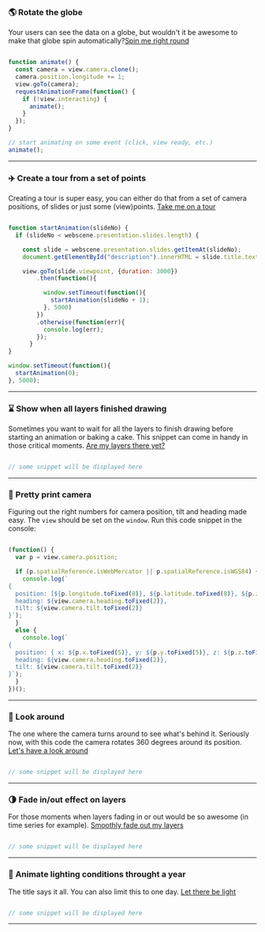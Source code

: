 ### 🌎 Rotate the globe

Your users can see the data on a globe, but wouldn't it be awesome to make that globe spin automatically?[Spin me right round](./examples/rotate-the-globe.html)

```js

function animate() {
  const camera = view.camera.clone();
  camera.position.longitude += 1;
  view.goTo(camera);
  requestAnimationFrame(function() {
    if (!view.interacting) {
      animate();
    }
  });
}

// start animating on some event (click, view ready, etc.)
animate();

```

----

### ✈️ Create a tour from a set of points

Creating a tour is super easy, you can either do that from a set of camera positions, of slides or just some (view)points. [Take me on a tour](./examples/create-a-tour.html)

```js

function startAnimation(slideNo) {
  if (slideNo < webscene.presentation.slides.length) {

    const slide = webscene.presentation.slides.getItemAt(slideNo);
    document.getElementById("description").innerHTML = slide.title.text;

    view.goTo(slide.viewpoint, {duration: 3000})
        .then(function(){

          window.setTimeout(function(){
            startAnimation(slideNo + 1);
          }, 5000)
        })
        .otherwise(function(err){
          console.log(err);
        });
      }
}

window.setTimeout(function(){
  startAnimation(0);
}, 5000);
```

---

### ⌛ Show when all layers finished drawing

Sometimes you want to wait for all the layers to finish drawing before starting an animation or baking a cake. This snippet can come in handy in those critical moments. [Are my layers there yet?](./hello.html)

```js

// some snippet will be displayed here
```

---

### 🎥 Pretty print camera

Figuring out the right numbers for camera position, tilt and heading made easy. The `view` should be set on the `window`. Run this code snippet in the console:

```js

(function() {
  var p = view.camera.position;

  if (p.spatialReference.isWebMercator || p.spatialReference.isWGS84) {
    console.log(`
{
  position: [${p.longitude.toFixed(8)}, ${p.latitude.toFixed(8)}, ${p.z.toFixed(5)}],
  heading: ${view.camera.heading.toFixed(2)},
  tilt: ${view.camera.tilt.toFixed(2)}
}`);
  }
  else {
    console.log(`
{
  position: { x: ${p.x.toFixed(5)}, y: ${p.y.toFixed(5)}, z: ${p.z.toFixed(3)}, spatialReference: ${p.spatialReference.wkid} },
  heading: ${view.camera.heading.toFixed(2)},
  tilt: ${view.camera.tilt.toFixed(2)}
}`);
  }
})();
```

---

### 👀 Look around

The one where the camera turns around to see what's behind it. Seriously now, with this code the camera rotates 360 degrees around its position. [Let's have a look around](./hello.html)

```js

// some snippet will be displayed here
```

---

### 🌗 Fade in/out effect on layers

For those moments when layers fading in or out would be so awesome (in time series for example). [Smoothly fade out my layers](./hello.html)

```js

// some snippet will be displayed here
```

---


### 📅 Animate lighting conditions throught a year

The title says it all. You can also limit this to one day. [Let there be light](./hello.html)

```js

// some snippet will be displayed here
```

---
